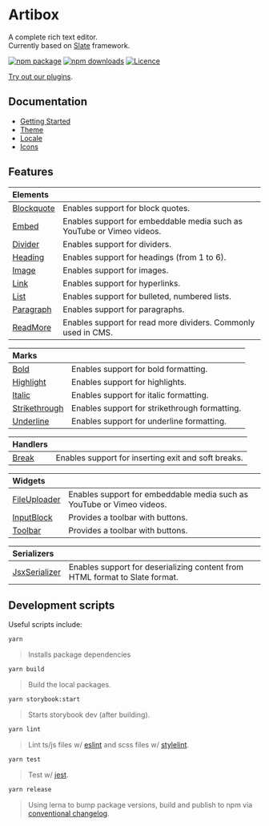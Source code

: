 # Artibox

A complete rich text editor.  
Currently based on [Slate](https://github.com/ianstormtaylor/slate) framework.

[![npm package](https://img.shields.io/npm/v/@artibox/slate-common.svg?maxAge=60)](https://www.npmjs.com/package/@artibox/slate-common)
[![npm downloads](https://img.shields.io/npm/dt/@artibox/slate-common.svg?maxAge=60)](https://www.npmjs.com/package/@artibox/slate-common)
[![Licence](https://img.shields.io/github/license/React-Artibox/artibox.svg?maxAge=60)](https://github.com/React-Artibox/artibox/blob/master/LICENSE)

[Try out our plugins](./?path=/story/examples-playgroud--all).

## Documentation

- [Getting Started](./?path=/story/docs-getting-started--page)
- [Theme](./?path=/story/docs-theme--page)
- [Locale](./?path=/story/docs-locale--page)
- [Icons](./?path=/story/docs-icons--page)

## Features

| Elements         |                                                                       |
| :--------------- | :-------------------------------------------------------------------- |
| [Blockquote](./) | Enables support for block quotes.                                     |
| [Embed](./)      | Enables support for embeddable media such as YouTube or Vimeo videos. |
| [Divider](./)    | Enables support for dividers.                                         |
| [Heading](./)    | Enables support for headings (from 1 to 6).                           |
| [Image](./)      | Enables support for images.                                           |
| [Link](./)       | Enables support for hyperlinks.                                       |
| [List](./)       | Enables support for bulleted, numbered lists.                         |
| [Paragraph](./)  | Enables support for paragraphs.                                       |
| [ReadMore](./)   | Enables support for read more dividers. Commonly used in CMS.         |

| Marks                                                        |                                               |
| :----------------------------------------------------------- | :-------------------------------------------- |
| [Bold](./?path=/story/marks-bold--example)                   | Enables support for bold formatting.          |
| [Highlight](./?path=/story/marks-highlight--example)         | Enables support for highlights.               |
| [Italic](./?path=/story/marks-italic--example)               | Enables support for italic formatting.        |
| [Strikethrough](./?path=/story/marks-strikethrough--example) | Enables support for strikethrough formatting. |
| [Underline](./?path=/story/marks-underline--example)         | Enables support for underline formatting.     |

| Handlers    |                                                     |
| :---------- | :-------------------------------------------------- |
| [Break](./) | Enables support for inserting exit and soft breaks. |

| Widgets            |                                                                       |
| :----------------- | :-------------------------------------------------------------------- |
| [FileUploader](./) | Enables support for embeddable media such as YouTube or Vimeo videos. |
| [InputBlock](./)   | Provides a toolbar with buttons.                                      |
| [Toolbar](./)      | Provides a toolbar with buttons.                                      |

| Serializers         |                                                                             |
| :------------------ | :-------------------------------------------------------------------------- |
| [JsxSerializer](./) | Enables support for deserializing content from HTML format to Slate format. |

## Development scripts

Useful scripts include:

```bash
yarn
```

> Installs package dependencies

```bash
yarn build
```

> Build the local packages.

```bash
yarn storybook:start
```

> Starts storybook dev (after building).

```bash
yarn lint
```

> Lint ts/js files w/ [eslint](https://eslint.org/) and scss files w/ [stylelint](https://stylelint.io/).

```bash
yarn test
```

> Test w/ [jest](https://jestjs.io/).

```bash
yarn release
```

> Using lerna to bump package versions, build and publish to npm via [conventional changelog](https://github.com/conventional-changelog).
